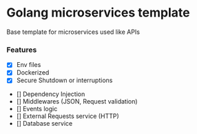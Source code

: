 # Golang microservices template

Base template for microservices used like APIs

### Features

- [x] Env files
- [x] Dockerized
- [x] Secure Shutdown or interruptions
- [] Dependency Injection
- [] Middlewares (JSON, Request validation)
- [] Events logic
- [] External Requests service (HTTP)
- [] Database service
